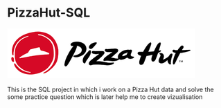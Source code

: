 # PizzaHut-SQL

![Pizza-Hut-Logo](https://github.com/AnkushKumar0408/PizzaHut-SQL/blob/main/PizzaHutLogo.png)

This is the SQL project in which i work on a Pizza Hut data and solve the some practice question which is later help me to create vizualisation
